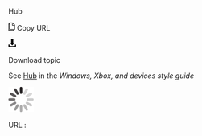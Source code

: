 # 

Hub

![Copy URL](media/hub/Copy.png)
Copy URL

![Download](media/hub/Download.png)

Download topic

See [Hub](https://worldready.cloudapp.net/Styleguide/Read?id=2547&topicid=16416) in the *Windows, Xbox, and devices style guide*

![In progress](media/hub/activity-large.gif)

URL :
